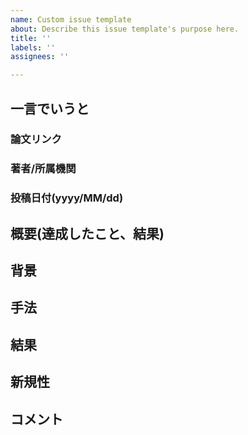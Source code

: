 ```yaml
---
name: Custom issue template
about: Describe this issue template's purpose here.
title: ''
labels: ''
assignees: ''

---
```


## 一言でいうと
### 論文リンク
### 著者/所属機関
### 投稿日付(yyyy/MM/dd)

## 概要(達成したこと、結果)

## 背景

## 手法

## 結果

## 新規性

## コメント

